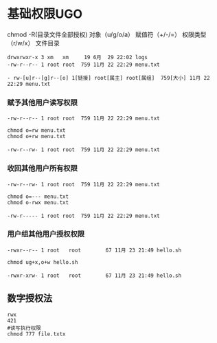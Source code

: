 # 基础权限UGO

chmod -R(目录文件全部授权) 对象（u/g/o/a） 赋值符（+/-/=） 权限类型（r/w/x） 文件目录

```shell
drwxrwxr-x 3 xm   xm     19 6月  29 22:02 logs
-rw-r--r-- 1 root root  759 11月 22 22:29 menu.txt

- rw-[u]r--[g]r--[o] 1[链接] root[属主] root[属组]  759[大小] 11月 22 22:29 menu.txt
```

### 赋予其他用户读写权限

```shell
-rw-r--r-- 1 root root  759 11月 22 22:29 menu.txt

chmod o=rw menu.txt
chmod o+rw menu.txt

-rw-r--rw- 1 root root  759 11月 22 22:29 menu.txt
```

### 收回其他用户所有权限
```shell
-rw-r--rw- 1 root root  759 11月 22 22:29 menu.txt

chmod o=--- menu.txt
chmod o-rwx menu.txt

-rw-r----- 1 root root  759 11月 22 22:29 menu.txt
```

### 用户组其他用户授权权限

```shell
-rwxr--r-- 1 root   root        67 11月 23 21:49 hello.sh

chmod ug+x,o+w hello.sh

-rwxr-xrw- 1 root   root        67 11月 23 21:49 hello.sh
```

## 数字授权法

```shell
rwx
421
#读写执行权限
chmod 777 file.txtx
```